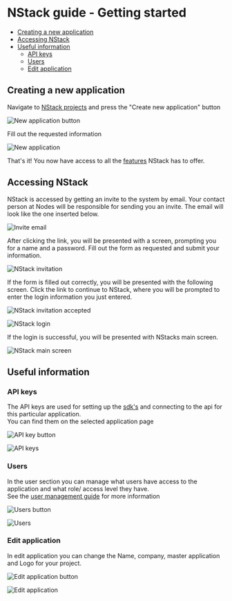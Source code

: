 # NStack guide - Getting started

* [Creating a new application](#creating-a-new-application)
* [Accessing NStack](#accessing-nstack)
* [Useful information](#useful-information)
	* [API keys](#api-keys)
	* [Users](#users)
	* [Edit application](#edit-application)

## Creating a new application

Navigate to [NStack projects](https://nstack.io/admin/projects) and press the "Create new application" button

![New application button](images/GettingStarted/New_application_button.png)

Fill out the requested information

![New application](images/GettingStarted/Create_new_application.png)

That's it! You now have access to all the [features](Features.md) NStack has to offer.

## Accessing NStack

NStack is accessed by getting an invite to the system by email. Your contact person at Nodes will be responsible for sending you an invite. The email will look like the one inserted below.

![Invite email](images/GettingStarted/invite_email.png)

After clicking the link, you will be presented with a screen, prompting you for a name and a password. Fill out the form as requested and submit your information.

![NStack invitation](images/GettingStarted/nstack_invitation.png)

If the form is filled out correctly, you will be presented with the following screen. Click the link to continue to NStack, where you will be prompted to enter the login information you just entered.

![NStack invitation accepted](images/GettingStarted/nstack_invitation_accepted.png)

![NStack login](images/GettingStarted/nstack_login.png)

If the login is successful, you will be presented with NStacks main screen.

![NStack main screen](images/GettingStarted/nstack_main.png)

## Useful information

### API keys
The API keys are used for setting up the [sdk's](Developers.md) and connecting to the api for this particular application.  
You can find them on the selected application page

![API key button](images/GettingStarted/API_Keys_Button.png)

![API keys](images/GettingStarted/API_Keys.png)

### Users
In the user section you can manage what users have access to the application and what role/ access level they have.  
See the [user management guide](User_management.md) for more information

![Users button](images/GettingStarted/Users_Button.png)

![Users](images/GettingStarted/Users.png)

### Edit application
In edit application you can change the Name, company, master application and Logo for your project.

![Edit application button](images/GettingStarted/Edit_Project_Button.png)

![Edit application](images/GettingStarted/Edit_Project.png)